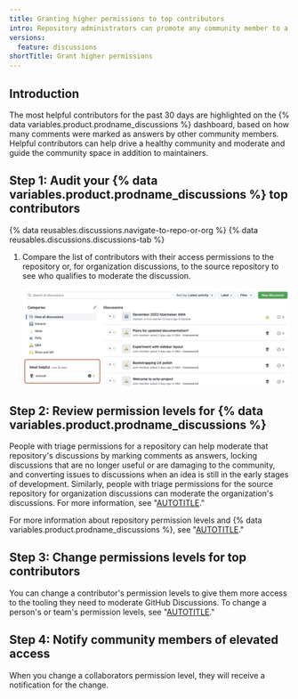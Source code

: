 ```yaml
---
title: Granting higher permissions to top contributors
intro: Repository administrators can promote any community member to a moderator and maintainer.
versions:
  feature: discussions
shortTitle: Grant higher permissions
---
```



## Introduction

The most helpful contributors for the past 30 days are highlighted on the {% data variables.product.prodname_discussions %} dashboard, based on how many comments were marked as answers by other community members. Helpful contributors can help drive a healthy community and moderate and guide the community space in addition to maintainers.

## Step 1: Audit your {% data variables.product.prodname_discussions %} top contributors

{% data reusables.discussions.navigate-to-repo-or-org %}
{% data reusables.discussions.discussions-tab %}
1. Compare the list of contributors with their access permissions to the repository or, for organization discussions, to the source repository to see who qualifies to moderate the discussion.

   ![Screenshot of the discussions tab in a repository. The "Most helpful" section is outlined in dark orange.](/assets/images/help/discussions/most-helpful.png)

## Step 2: Review permission levels for {% data variables.product.prodname_discussions %}

People with triage permissions for a repository can help moderate that repository's discussions by marking comments as answers, locking discussions that are no longer useful or are damaging to the community, and converting issues to discussions when an idea is still in the early stages of development. Similarly, people with triage permissions for the source repository for organization discussions can moderate the organization's discussions. For more information, see "[AUTOTITLE](/discussions/managing-discussions-for-your-community/moderating-discussions)."

For more information about repository permission levels and {% data variables.product.prodname_discussions %}, see "[AUTOTITLE](/organizations/managing-user-access-to-your-organizations-repositories/managing-repository-roles/repository-roles-for-an-organization)."

## Step 3: Change permissions levels for top contributors

You can change a contributor's permission levels to give them more access to the tooling they need to moderate GitHub Discussions. To change a person's or team's permission levels, see "[AUTOTITLE](/repositories/managing-your-repositorys-settings-and-features/managing-repository-settings/managing-teams-and-people-with-access-to-your-repository)."

## Step 4: Notify community members of elevated access

When you change a collaborators permission level, they will receive a notification for the change.
